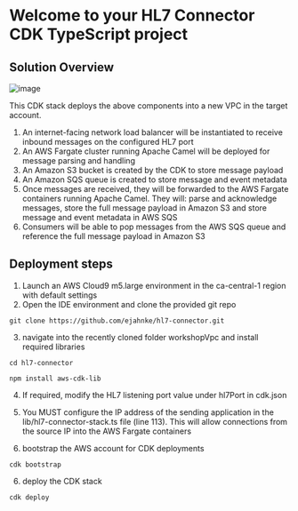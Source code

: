 # Welcome to your HL7 Connector CDK TypeScript project

## Solution Overview
![image](https://github.com/ejahnke/hl7-connector/assets/94935251/7710fd06-b72b-409c-acaa-b6f063601353)

This CDK stack deploys the above components into a new VPC in the target account.

1. An internet-facing network load balancer will be instantiated to receive inbound messages on the configured HL7 port
2. An AWS Fargate cluster running Apache Camel will be deployed for message parsing and handling
3. An Amazon S3 bucket is created by the CDK to store message payload
4. An Amazon SQS queue is created to store message and event metadata
5. Once messages are received, they will be forwarded to the AWS Fargate containers running Apache Camel. They will: parse and acknowledge messages, store the full message payload in Amazon S3 and store message and event metadata in AWS SQS
6. Consumers will be able to pop messages from the AWS SQS queue and reference the full message payload in Amazon S3

## Deployment steps

1. Launch an AWS Cloud9 m5.large environment in the ca-central-1 region with default settings
2. Open the IDE environment and clone the provided git repo
```
git clone https://github.com/ejahnke/hl7-connector.git
```
3. navigate into the recently cloned folder workshopVpc and install required libraries
```
cd hl7-connector
```
```
npm install aws-cdk-lib
```
4. If required, modify the HL7 listening port value under hl7Port in cdk.json
5. You MUST configure the IP address of the sending application in the lib/hl7-connector-stack.ts file (line 113). This will allow connections from the source IP into the AWS Fargate containers
   
6. bootstrap the AWS account for CDK deployments
```
cdk bootstrap
```
6. deploy the CDK stack
```
cdk deploy
```
